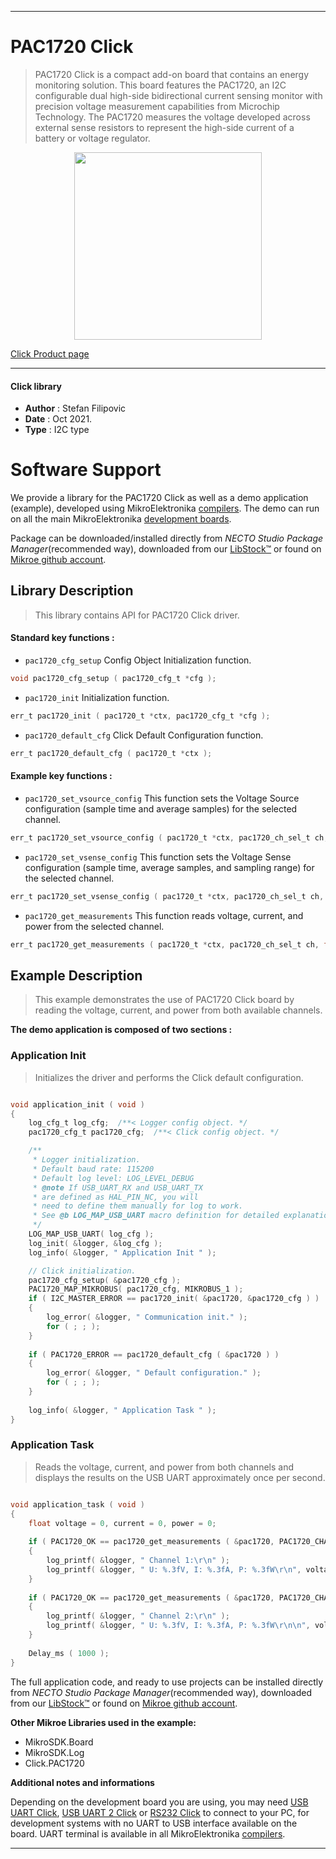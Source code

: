 
---
# PAC1720 Click

> PAC1720 Click is a compact add-on board that contains an energy monitoring solution. This board features the PAC1720, an I2C configurable dual high-side bidirectional current sensing monitor with precision voltage measurement capabilities from Microchip Technology. The PAC1720 measures the voltage developed across external sense resistors to represent the high-side current of a battery or voltage regulator.

<p align="center">
  <img src="https://download.mikroe.com/images/click_for_ide/pac1720_click.png" height=300px>
</p>

[Click Product page](https://www.mikroe.com/pac1720-click)

---


#### Click library

- **Author**        : Stefan Filipovic
- **Date**          : Oct 2021.
- **Type**          : I2C type


# Software Support

We provide a library for the PAC1720 Click
as well as a demo application (example), developed using MikroElektronika
[compilers](https://www.mikroe.com/necto-studio).
The demo can run on all the main MikroElektronika [development boards](https://www.mikroe.com/development-boards).

Package can be downloaded/installed directly from *NECTO Studio Package Manager*(recommended way), downloaded from our [LibStock&trade;](https://libstock.mikroe.com) or found on [Mikroe github account](https://github.com/MikroElektronika/mikrosdk_click_v2/tree/master/clicks).

## Library Description

> This library contains API for PAC1720 Click driver.

#### Standard key functions :

- `pac1720_cfg_setup` Config Object Initialization function.
```c
void pac1720_cfg_setup ( pac1720_cfg_t *cfg );
```

- `pac1720_init` Initialization function.
```c
err_t pac1720_init ( pac1720_t *ctx, pac1720_cfg_t *cfg );
```

- `pac1720_default_cfg` Click Default Configuration function.
```c
err_t pac1720_default_cfg ( pac1720_t *ctx );
```

#### Example key functions :

- `pac1720_set_vsource_config` This function sets the Voltage Source configuration (sample time and average samples) for the selected channel.
```c
err_t pac1720_set_vsource_config ( pac1720_t *ctx, pac1720_ch_sel_t ch, pac1720_sample_time_t stime, pac1720_avg_t avg );
```

- `pac1720_set_vsense_config` This function sets the Voltage Sense configuration (sample time, average samples, and sampling range) for the selected channel.
```c
err_t pac1720_set_vsense_config ( pac1720_t *ctx, pac1720_ch_sel_t ch, pac1720_sample_time_t stime, pac1720_avg_t avg, pac1720_cs_rng_t cs_rng );
```

- `pac1720_get_measurements` This function reads voltage, current, and power from the selected channel.
```c
err_t pac1720_get_measurements ( pac1720_t *ctx, pac1720_ch_sel_t ch, float *voltage, float *current, float *power );
```

## Example Description

> This example demonstrates the use of PAC1720 Click board by reading the voltage, current, and power from both available channels.

**The demo application is composed of two sections :**

### Application Init

> Initializes the driver and performs the Click default configuration.

```c

void application_init ( void )
{
    log_cfg_t log_cfg;  /**< Logger config object. */
    pac1720_cfg_t pac1720_cfg;  /**< Click config object. */

    /** 
     * Logger initialization.
     * Default baud rate: 115200
     * Default log level: LOG_LEVEL_DEBUG
     * @note If USB_UART_RX and USB_UART_TX 
     * are defined as HAL_PIN_NC, you will 
     * need to define them manually for log to work. 
     * See @b LOG_MAP_USB_UART macro definition for detailed explanation.
     */
    LOG_MAP_USB_UART( log_cfg );
    log_init( &logger, &log_cfg );
    log_info( &logger, " Application Init " );

    // Click initialization.
    pac1720_cfg_setup( &pac1720_cfg );
    PAC1720_MAP_MIKROBUS( pac1720_cfg, MIKROBUS_1 );
    if ( I2C_MASTER_ERROR == pac1720_init( &pac1720, &pac1720_cfg ) ) 
    {
        log_error( &logger, " Communication init." );
        for ( ; ; );
    }
    
    if ( PAC1720_ERROR == pac1720_default_cfg ( &pac1720 ) )
    {
        log_error( &logger, " Default configuration." );
        for ( ; ; );
    }
    
    log_info( &logger, " Application Task " );
}

```

### Application Task

> Reads the voltage, current, and power from both channels and displays the results on the USB UART approximately once per second.

```c

void application_task ( void )
{
    float voltage = 0, current = 0, power = 0;
    
    if ( PAC1720_OK == pac1720_get_measurements ( &pac1720, PAC1720_CHANNEL_1, &voltage, &current, &power ) )
    {
        log_printf( &logger, " Channel 1:\r\n" );
        log_printf( &logger, " U: %.3fV, I: %.3fA, P: %.3fW\r\n", voltage, current, power );
    }
    
    if ( PAC1720_OK == pac1720_get_measurements ( &pac1720, PAC1720_CHANNEL_2, &voltage, &current, &power ) )
    {
        log_printf( &logger, " Channel 2:\r\n" );
        log_printf( &logger, " U: %.3fV, I: %.3fA, P: %.3fW\r\n\n", voltage, current, power  );
    }
    
    Delay_ms ( 1000 );
}

```

The full application code, and ready to use projects can be installed directly from *NECTO Studio Package Manager*(recommended way), downloaded from our [LibStock&trade;](https://libstock.mikroe.com) or found on [Mikroe github account](https://github.com/MikroElektronika/mikrosdk_click_v2/tree/master/clicks).

**Other Mikroe Libraries used in the example:**

- MikroSDK.Board
- MikroSDK.Log
- Click.PAC1720

**Additional notes and informations**

Depending on the development board you are using, you may need
[USB UART Click](https://www.mikroe.com/usb-uart-click),
[USB UART 2 Click](https://www.mikroe.com/usb-uart-2-click) or
[RS232 Click](https://www.mikroe.com/rs232-click) to connect to your PC, for
development systems with no UART to USB interface available on the board. UART
terminal is available in all MikroElektronika
[compilers](https://shop.mikroe.com/compilers).

---
